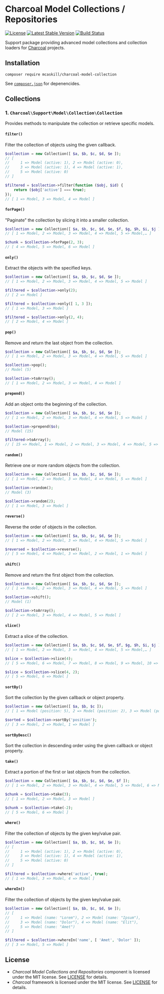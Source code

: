 Charcoal Model Collections / Repositories
=========================================

[![License][badge-license]][charcoal-model-collection]
[![Latest Stable Version][badge-version]][charcoal-model-collection]
[![Build Status][badge-travis]][dev-travis]

Support package providing advanced model collections and collection loaders for [Charcoal][charcoal-core] projects.



## Installation

```shell
composer require mcaskill/charcoal-model-collection
```

See [`composer.json`](composer.json) for depenencides.



## Collections

### 1. `Charcoal\Support\Model\Collection\Collection`

Provides methods to manipulate the collection or retrieve specific models.

#### `filter()`

Filter the collection of objects using the given callback.

```php
$collection = new Collection([ $a, $b, $c, $d, $e ]);
// [
//     1 => Model (active: 1), 2 => Model (active: 0),
//     3 => Model (active: 1), 4 => Model (active: 1),
//     5 => Model (active: 0)
// ]

$filtered = $collection->filter(function ($obj, $id) {
    return ($obj['active'] === true);
});
// [ 1 => Model, 3 => Model, 4 => Model ]
```

#### `forPage()`

"Paginate" the collection by slicing it into a smaller collection.

```php
$collection = new Collection([ $a, $b, $c, $d, $e, $f, $g, $h, $i, $j ]);
// [ 1 => Model, 2 => Model, 3 => Model, 4 => Model, 5 => Model,… ]

$chunk = $collection->forPage(2, 3);
// [ 4 => Model, 5 => Model, 6 => Model ]
```

#### `only()`

Extract the objects with the specified keys.

```php
$collection = new Collection([ $a, $b, $c, $d, $e ]);
// [ 1 => Model, 2 => Model, 3 => Model, 4 => Model, 5 => Model ]

$filtered = $collection->only(2);
// [ 2 => Model ]

$filtered = $collection->only([ 1, 3 ]);
// [ 1 => Model, 3 => Model ]

$filtered = $collection->only(2, 4);
// [ 2 => Model, 4 => Model ]
```

#### `pop()`

Remove and return the last object from the collection.

```php
$collection = new Collection([ $a, $b, $c, $d, $e ]);
// [ 1 => Model, 2 => Model, 3 => Model, 4 => Model, 5 => Model ]

$collection->pop();
// Model (5)

$collection->toArray();
// [ 1 => Model, 2 => Model, 3 => Model, 4 => Model ]
```

#### `prepend()`

Add an object onto the beginning of the collection.

```php
$collection = new Collection([ $a, $b, $c, $d, $e ]);
// [ 1 => Model, 2 => Model, 3 => Model, 4 => Model, 5 => Model ]

$collection->prepend($o);
// Model (15)

$filtered->toArray();
// [ 15 => Model, 1 => Model, 2 => Model, 3 => Model, 4 => Model, 5 => Model ]
```

#### `random()`

Retrieve one or more random objects from the collection.

```php
$collection = new Collection([ $a, $b, $c, $d, $e ]);
// [ 1 => Model, 2 => Model, 3 => Model, 4 => Model, 5 => Model ]

$collection->random();
// Model (3)

$collection->random(2);
// [ 1 => Model, 3 => Model ]
```

#### `reverse()`

Reverse the order of objects in the collection.

```php
$collection = new Collection([ $a, $b, $c, $d, $e ]);
// [ 1 => Model, 2 => Model, 3 => Model, 4 => Model, 5 => Model ]

$reversed = $collection->reverse();
// [ 5 => Model, 4 => Model, 3 => Model, 2 => Model, 1 => Model ]
```

#### `shift()`

Remove and return the first object from the collection.

```php
$collection = new Collection([ $a, $b, $c, $d, $e ]);
// [ 1 => Model, 2 => Model, 3 => Model, 4 => Model, 5 => Model ]

$collection->shift();
// Model (1)

$collection->toArray();
// [ 2 => Model, 3 => Model, 4 => Model, 5 => Model ]
```

#### `slice()`

Extract a slice of the collection.

```php
$collection = new Collection([ $a, $b, $c, $d, $e, $f, $g, $h, $i, $j ]);
// [ 1 => Model, 2 => Model, 3 => Model, 4 => Model, 5 => Model,… ]

$slice = $collection->slice(4);
// [ 5 => Model, 6 => Model, 7 => Model, 8 => Model, 9 => Model, 10 => Model ]

$slice = $collection->slice(4, 2);
// [ 5 => Model, 6 => Model ]
```

#### `sortBy()`

Sort the collection by the given callback or object property.

```php
$collection = new Collection([ $a, $b, $c ]);
// [ 1 => Model (position: 5), 2 => Model (position: 2), 3 => Model (position: 0) ]

$sorted = $collection->sortBy('position');
// [ 3 => Model, 2 => Model, 1 => Model ]
```

#### `sortByDesc()`

Sort the collection in descending order using the given callback or object property.

#### `take()`

Extract a portion of the first or last objects from the collection.

```php
$collection = new Collection([ $a, $b, $c, $d, $e, $f ]);
// [ 1 => Model, 2 => Model, 3 => Model, 4 => Model, 5 => Model, 6 => Model ]

$chunk = $collection->take(3);
// [ 1 => Model, 2 => Model, 3 => Model ]

$chunk = $collection->take(-2);
// [ 5 => Model, 6 => Model ]
```

#### `where()`

Filter the collection of objects by the given key/value pair.

```php
$collection = new Collection([ $a, $b, $c, $d, $e ]);
// [
//     1 => Model (active: 1), 2 => Model (active: 0),
//     3 => Model (active: 1), 4 => Model (active: 1),
//     5 => Model (active: 0)
// ]

$filtered = $collection->where('active', true);
// [ 1 => Model, 3 => Model, 4 => Model ]
```

#### `whereIn()`

Filter the collection of objects by the given key/value pair.

```php
$collection = new Collection([ $a, $b, $c, $d, $e ]);
// [
//     1 => Model (name: "Lorem"), 2 => Model (name: "Ipsum"),
//     3 => Model (name: "Dolor"), 4 => Model (name: "Elit"),
//     5 => Model (name: "Amet")
// ]

$filtered = $collection->whereIn('name', [ 'Amet', 'Dolor' ]);
// [ 3 => Model, 5 => Model ]
```



## License

-   _Charcoal Model Collections and Repositories_ component is licensed under the MIT license. See [LICENSE](LICENSE) for details.
-   _Charcoal_ framework is licensed under the MIT license. See [LICENSE][license-charcoal] for details.



[charcoal-model-collection]:    https://packagist.org/packages/mcaskill/charcoal-model-collection
[charcoal-cache]:               https://packagist.org/packages/locomotivemtl/charcoal-cache
[charcoal-core]:                https://packagist.org/packages/locomotivemtl/charcoal-core
[charcoal-model-loader]:        https://github.com/locomotivemtl/charcoal-core/blob/master/src/Charcoal/Model/Service/ModelLoader.php
[charcoal-source-interface]:    https://github.com/locomotivemtl/charcoal-core/blob/master/src/Charcoal/Source/SourceInterface.php
[license-charcoal]:             https://github.com/locomotivemtl/charcoal-core/blob/master/LICENSE
[mysql-function-found-rows]:    https://dev.mysql.com/doc/refman/5.7/en/information-functions.html#function_found-rows
[php-syntax-generators]:        https://www.php.net/manual/en/language.generators.overview.php
[php-class-generator]:          https://php.net/class.Generator
[php-class-iterator-aggregate]: https://php.net/class.IteratorAggregate

[dev-travis]:         https://travis-ci.org/mcaskill/charcoal-model-collection
[badge-license]:      https://img.shields.io/packagist/l/mcaskill/charcoal-model-collection.svg?style=flat-square
[badge-version]:      https://img.shields.io/packagist/v/mcaskill/charcoal-model-collection.svg?style=flat-square
[badge-travis]:       https://img.shields.io/travis/mcaskill/charcoal-model-collection.svg?style=flat-square
